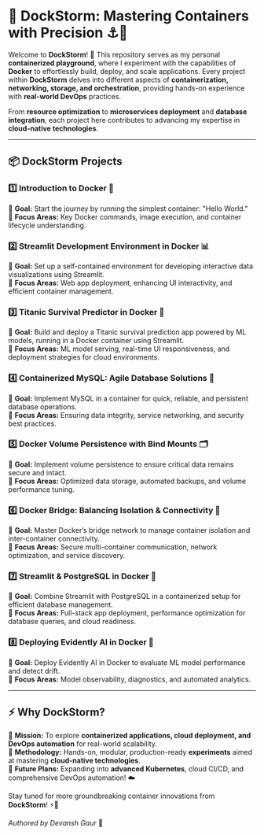 # 🐳 **DockStorm: Mastering Containers with Precision** ⚓🚀

Welcome to **DockStorm**! 🌊 This repository serves as my personal **containerized playground**, where I experiment with the capabilities of **Docker** to effortlessly build, deploy, and scale applications. Every project within **DockStorm** delves into different aspects of **containerization, networking, storage, and orchestration**, providing hands-on experience with **real-world DevOps** practices.

From **resource optimization** to **microservices deployment** and **database integration**, each project here contributes to advancing my expertise in **cloud-native technologies**.

---

## 📦 **DockStorm Projects**

### 1️⃣ **Introduction to Docker 🐳**
🔹 **Goal:** Start the journey by running the simplest container: "Hello World."  
🔹 **Focus Areas:** Key Docker commands, image execution, and container lifecycle understanding.

### 2️⃣ **Streamlit Development Environment in Docker 📊**
🔹 **Goal:** Set up a self-contained environment for developing interactive data visualizations using Streamlit.  
🔹 **Focus Areas:** Web app deployment, enhancing UI interactivity, and efficient container management.

### 3️⃣ **Titanic Survival Predictor in Docker 🚢**
🔹 **Goal:** Build and deploy a Titanic survival prediction app powered by ML models, running in a Docker container using Streamlit.  
🔹 **Focus Areas:** ML model serving, real-time UI responsiveness, and deployment strategies for cloud environments.

### 4️⃣ **Containerized MySQL: Agile Database Solutions 🐬**
🔹 **Goal:** Implement MySQL in a container for quick, reliable, and persistent database operations.  
🔹 **Focus Areas:** Ensuring data integrity, service networking, and security best practices.

### 5️⃣ **Docker Volume Persistence with Bind Mounts 🗂️**
🔹 **Goal:** Implement volume persistence to ensure critical data remains secure and intact.  
🔹 **Focus Areas:** Optimized data storage, automated backups, and volume performance tuning.

### 6️⃣ **Docker Bridge: Balancing Isolation & Connectivity 🔗**
🔹 **Goal:** Master Docker’s bridge network to manage container isolation and inter-container connectivity.  
🔹 **Focus Areas:** Secure multi-container communication, network optimization, and service discovery.

### 7️⃣ **Streamlit & PostgreSQL in Docker 🐘**
🔹 **Goal:** Combine Streamlit with PostgreSQL in a containerized setup for efficient database management.  
🔹 **Focus Areas:** Full-stack app deployment, performance optimization for database queries, and cloud readiness.

### 8️⃣ **Deploying Evidently AI in Docker 🧠**
🔹 **Goal:** Deploy Evidently AI in Docker to evaluate ML model performance and detect drift.  
🔹 **Focus Areas:** Model observability, diagnostics, and automated analytics.

---

## ⚡ **Why DockStorm?**

🔹 **Mission:** To explore **containerized applications, cloud deployment, and DevOps automation** for real-world scalability.  
🔹 **Methodology:** Hands-on, modular, production-ready **experiments** aimed at mastering **cloud-native technologies**.  
🔹 **Future Plans:** Expanding into **advanced Kubernetes**, cloud CI/CD, and comprehensive DevOps automation! ☁️

Stay tuned for more groundbreaking container innovations from **DockStorm**! ⚡🐳

_Authored by Devansh Gaur_ 🚀
